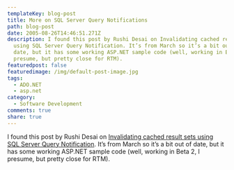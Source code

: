 ```yaml
---
templateKey: blog-post
title: More on SQL Server Query Notifications
path: blog-post
date: 2005-08-26T14:46:51.271Z
description: I found this post by Rushi Desai on Invalidating cached result sets
  using SQL Server Query Notification. It’s from March so it’s a bit out of
  date, but it has some working ASP.NET sample code (well, working in Beta 2, I
  presume, but pretty close for RTM).
featuredpost: false
featuredimage: /img/default-post-image.jpg
tags:
  - ADO.NET
  - asp.net
category:
  - Software Development
comments: true
share: true
---
```

<!--StartFragment-->

I found this post by Rushi Desai on [Invalidating cached result sets using SQL Server Query Notification](http://blogs.msdn.com/rushidesai/archive/2005/03/18/398928.aspx). It’s from March so it’s a bit out of date, but it has some working ASP.NET sample code (well, working in Beta 2, I presume, but pretty close for RTM).

<!--EndFragment-->